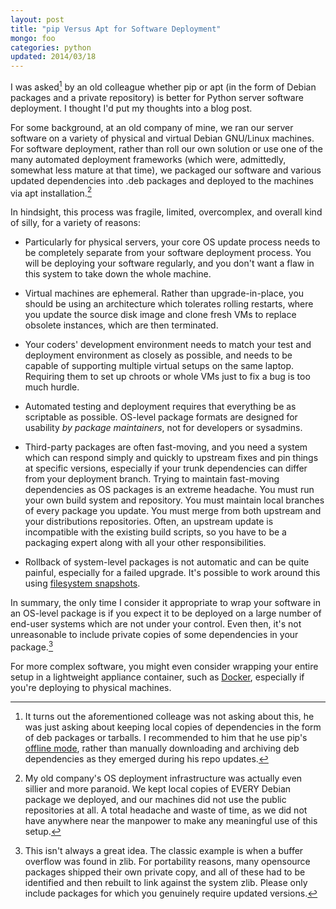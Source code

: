 ```yaml
---
layout: post
title: "pip Versus Apt for Software Deployment"
mongo: foo
categories: python
updated: 2014/03/18
---
```


I was asked[^1] by an old colleague whether pip or apt (in the form of Debian packages and a private repository) is better for Python server software deployment. I thought I'd put my thoughts into a blog post.

For some background, at an old company of mine, we ran our server software on a variety of physical and virtual Debian GNU/Linux machines. For software deployment, rather than roll our own solution or use one of the many automated deployment frameworks (which were, admittedly, somewhat less mature at that time), we packaged our software and various updated dependencies into .deb packages and deployed to the machines via apt installation.[^2]

In hindsight, this process was fragile, limited, overcomplex, and overall kind of silly, for a variety of reasons:

* Particularly for physical servers, your core OS update process needs to be completely separate from your software deployment process. You will be deploying your software regularly, and you don't want a flaw in this system to take down the whole machine.

* Virtual machines are ephemeral. Rather than upgrade-in-place, you should be using an architecture which tolerates rolling restarts, where you update the source disk image and clone fresh VMs to replace obsolete instances, which are then terminated.

* Your coders' development environment needs to match your test and deployment environment as closely as possible, and needs to be capable of supporting multiple virtual setups on the same laptop. Requiring them to set up chroots or whole VMs just to fix a bug is too much hurdle.

* Automated testing and deployment requires that everything be as scriptable as possible. OS-level package formats are designed for usability *by package maintainers*, not for developers or sysadmins.

* Third-party packages are often fast-moving, and you need a system which can respond simply and quickly to upstream fixes and pin things at specific versions, especially if your trunk dependencies can differ from your deployment branch. Trying to maintain fast-moving dependencies as OS packages is an extreme headache. You must run your own build system and repository. You must maintain local branches of every package you update. You must merge from both upstream and your distributions repositories. Often, an upstream update is incompatible with the existing build scripts, so you have to be a packaging expert along with all your other responsibilities.

* Rollback of system-level packages is not automatic and can be quite painful, especially for a failed upgrade. It's possible to work around this using [filesystem snapshots](https://fedoraproject.org/wiki/Features/SystemRollbackWithBtrfs).

In summary, the only time I consider it appropriate to wrap your software in an OS-level package is if you expect it to be deployed on a large number of end-user systems which are not under your control. Even then, it's not unreasonable to include private copies of some dependencies in your package.[^3]

For more complex software, you might even consider wrapping your entire setup in a lightweight appliance container, such as [Docker](https://www.docker.io), especially if you're deploying to physical machines.

[^1]: It turns out the aforementioned colleage was not asking about this, he was just asking about keeping local copies of dependencies in the form of deb packages or tarballs. I recommended to him that he use pip's [offline mode](http://pip.readthedocs.org/en/latest/user_guide.html#fast-local-installs "pip: fast and local installs"), rather than manually downloading and archiving deb dependencies as they emerged during his repo updates.

[^2]: My old company's OS deployment infrastructure was actually even sillier and more paranoid. We kept local copies of EVERY Debian package we deployed, and our machines did not use the public repositories at all. A total headache and waste of time, as we did not have anywhere near the manpower to make any meaningful use of this setup.

[^3]: This isn't always a great idea. The classic example is when a buffer overflow was found in zlib. For portability reasons, many opensource packages shipped their own private copy, and all of these had to be identified and then rebuilt to link against the system zlib. Please only include packages for which you genuinely require updated versions.
